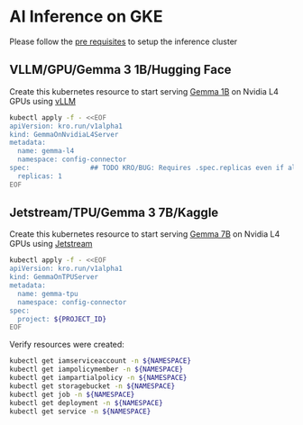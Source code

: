 # AI Inference on GKE

Please follow the [pre requisites](prerequisite.md) to setup the inference cluster

## VLLM/GPU/Gemma 3 1B/Hugging Face

Create this kubernetes resource to start serving [Gemma 1B](https://huggingface.co/google/gemma-3-1b-it) on Nvidia L4 GPUs using [vLLM](https://docs.vllm.ai/en/latest/) 

```bash
kubectl apply -f - <<EOF
apiVersion: kro.run/v1alpha1
kind: GemmaOnNvidiaL4Server
metadata:
  name: gemma-l4
  namespace: config-connector
spec:               ## TODO KRO/BUG: Requires .spec.replicas even if all spec fields are optional
  replicas: 1
EOF
```

## Jetstream/TPU/Gemma 3 7B/Kaggle

Create this kubernetes resource to start serving [Gemma 7B](https://www.kaggle.com/models/google/gemma) on Nvidia L4 GPUs using [Jetstream](https://github.com/AI-Hypercomputer/JetStream)

```bash
kubectl apply -f - <<EOF
apiVersion: kro.run/v1alpha1
kind: GemmaOnTPUServer
metadata:
  name: gemma-tpu
  namespace: config-connector
spec:
  project: ${PROJECT_ID}
EOF
```

Verify resources were created:

```bash
kubectl get iamserviceaccount -n ${NAMESPACE}
kubectl get iampolicymember -n ${NAMESPACE}
kubectl get iampartialpolicy -n ${NAMESPACE}
kubectl get storagebucket -n ${NAMESPACE}
kubectl get job -n ${NAMESPACE}
kubectl get deployment -n ${NAMESPACE}
kubectl get service -n ${NAMESPACE}

```